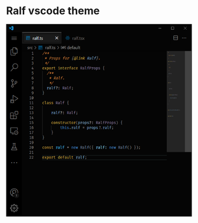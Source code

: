 # Ralf vscode theme

![Screenshot](https://raw.githubusercontent.com/mafre/ralf/main/screenshot.png)